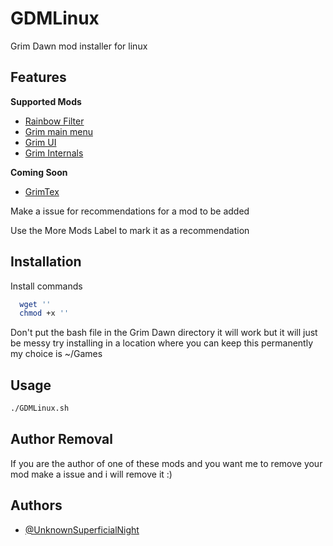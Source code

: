 # GDMLinux

Grim Dawn mod installer for linux



## Features

**Supported Mods**
- [Rainbow Filter](https://forums.crateentertainment.com/t/tool-rainbow-filter-item-highlighting/42765)
- [Grim main menu](https://forums.crateentertainment.com/t/request-main-menu-selection/100293/17)
- [Grim UI](https://forums.crateentertainment.com/t/rel-grim-ui/86207)
- [Grim Internals](https://forums.crateentertainment.com/t/tool-grim-internals/38773)

**Coming Soon**
- [GrimTex](https://www.nexusmods.com/grimdawn/mods/141)

Make a issue for recommendations for a mod to be added

Use the More Mods Label to mark it as a recommendation
## Installation

Install commands

```bash
  wget ''
  chmod +x ''
```
Don't put the bash file in the Grim Dawn directory it will work but it will just be messy try installing in a location where you can keep this permanently my choice is ~/Games
## Usage

```bash
./GDMLinux.sh
```

## Author Removal

If you are the author of one of these mods and you want me to remove your mod make a issue and i will remove it :)

## Authors

- [@UnknownSuperficialNight](https://github.com/UnknownSuperficialNight)

